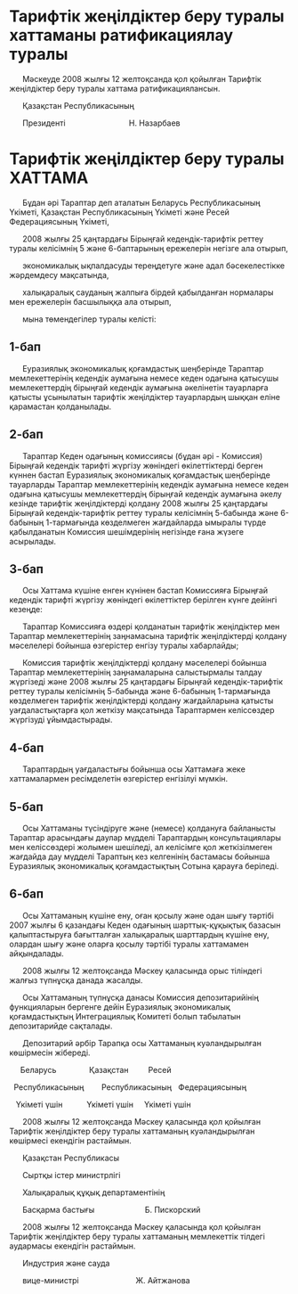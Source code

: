 # Тарифтік жеңілдіктер беру туралы хаттаманы ратификациялау туралы

      Мәскеуде 2008 жылғы 12 желтоқсанда қол қойылған Тарифтік жеңілдіктер беру туралы хаттама ратификациялансын.

      Қазақстан Республикасының

      Президенті                             Н. Назарбаев

# Тарифтік жеңілдіктер беру туралы ХАТТАМА

      Бұдан әрі Тараптар деп аталатын Беларусь Республикасының Үкіметі, Қазақстан Республикасының Үкіметі және Ресей Федерациясының Үкіметі,

      2008 жылғы 25 қаңтардағы Бірыңғай кедендік-тарифтік реттеу туралы келісімнің 5 және 6-баптарының ережелерін негізге ала отырып,

      экономикалық ықпалдасуды тереңдетуге және адал бәсекелестікке жәрдемдесу мақсатында,

      халықаралық сауданың жалпыға бірдей қабылданған нормалары мен ережелерін басшылыққа ала отырып,

      мына төмендегілер туралы келісті:

## 1-бап

      Еуразиялық экономикалық қоғамдастық шеңберінде Тараптар мемлекеттерінің кедендік аумағына немесе кеден одағына қатысушы мемлекеттердің бірыңғай кедендік аумағына әкелінетін тауарларға қатысты ұсынылатын тарифтік жеңілдіктер тауарлардың шыққан еліне қарамастан қолданылады.

## 2-бап

      Тараптар Кеден одағының комиссиясы (бұдан әрі - Комиссия) Бірыңғай кедендік тарифті жүргізу жөніндегі өкілеттіктерді берген күннен бастап Еуразиялық экономикалық қоғамдастық шеңберінде тауарларды Тараптар мемлекеттерінің кедендік аумағына немесе кеден одағына қатысушы мемлекеттердің бірыңғай кедендік аумағына әкелу кезінде тарифтік жеңілдіктерді қолдану 2008 жылғы 25 қаңтардағы Бірыңғай кедендік-тарифтік реттеу туралы келісімнің 5-бабында және 6-бабының 1-тармағында көзделмеген жағдайларда ымыралы түрде қабылданатын Комиссия шешімдерінің негізінде ғана жүзеге асырылады.

## 3-бап

      Осы Хаттама күшіне енген күнінен бастап Комиссияға Бірыңғай кедендік тарифті жүргізу жөніндегі өкілеттіктер берілген күнге дейінгі кезеңде:

      Тараптар Комиссияға өздері қолданатын тарифтік жеңілдіктер мен Тараптар мемлекеттерінің заңнамасына тарифтік жеңілдіктерді қолдану мәселелері бойынша өзгерістер енгізу туралы хабарлайды;

      Комиссия тарифтік жеңілдіктерді қолдану мәселелері бойынша Тараптар мемлекеттерінің заңнамаларына салыстырмалы талдау жүргізеді және 2008 жылғы 25 қаңтардағы Бірыңғай кедендік-тарифтік реттеу туралы келісімнің 5-бабында және 6-бабының 1-тармағында көзделмеген тарифтік жеңілдіктерді қолдану жағдайларына қатысты уағдаластықтарға қол жеткізу мақсатында Тараптармен келіссөздер жүргізуді ұйымдастырады.

## 4-бап

      Тараптардың уағдаластығы бойынша осы Хаттамаға жеке хаттамалармен ресімделетін өзгерістер енгізілуі мүмкін.

## 5-бап

      Осы Хаттаманы түсіндіруге және (немесе) қолдануға байланысты Тараптар арасындағы даулар мүдделі Тараптардың консультациялары мен келіссөздері жолымен шешіледі, ал келісімге қол жеткізілмеген жағдайда дау мүдделі Тараптың кез келгенінің бастамасы бойынша Еуразиялық экономикалық қоғамдастықтың Сотына қарауға беріледі.

## 6-бап

      Осы Хаттаманың күшіне ену, оған қосылу және одан шығу тәртібі 2007 жылғы 6 қазандағы Кеден одағының шарттық-құқықтық базасын қалыптастыруға бағытталған халықаралық шарттардың күшіне ену, олардан шығу және оларға қосылу тәртібі туралы хаттамамен айқындалады.

      2008 жылғы 12 желтоқсанда Мәскеу қаласында орыс тіліндегі жалғыз түпнұсқа данада жасалды.

      Осы Хаттаманың түпнұсқа данасы Комиссия депозитарийінің функцияларын бергенге дейін Еуразиялық экономикалық қоғамдастықтың Интеграциялық Комитеті болып табылатын депозитарийде сақталады.

      Депозитарий әрбір Тарапқа осы Хаттаманың куәландырылған көшірмесін жібереді.

     Беларусь               Қазақстан         Ресей

  Республикасының        Республикасының   Федерациясының

   Үкіметі үшін           Үкіметі үшін     Үкіметі үшін

      2008 жылғы 12 желтоқсанда Мәскеу қаласында қол қойылған Тарифтік жеңілдіктер беру туралы хаттаманың куәландырылған көшірмесі екендігін растаймын.

      Қазақстан Республикасы

      Сыртқы істер министрлігі

      Халықаралық құқық департаментінің

      Басқарма бастығы                       Б. Пискорский

      2008 жылғы 12 желтоқсанда Мәскеу қаласында қол қойылған Тарифтік жеңілдіктер беру туралы хаттаманың мемлекеттік тілдегі аудармасы екендігін растаймын.

      Индустрия және сауда

      вице-министрі                          Ж. Айтжанова

